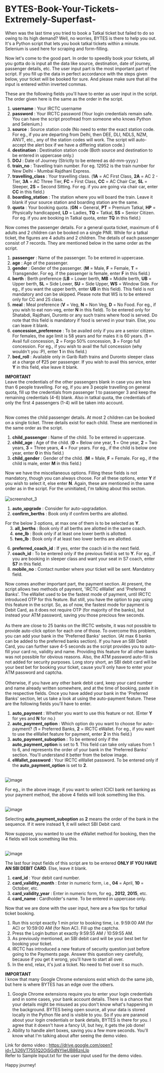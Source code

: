 # BYTES-Book-Your-Tickets-Extremely-Superfast-

When was the last time you tried to book a Tatkal ticket but failed to do so owing to its high demand? Well, no worries, BYTES is there to help you out. It's a Python script that lets you book tatkal tickets within a minute. Selenium is used here for scraping and form-filling. 


Now let's come to the good part. In order to speedily book your tickets, all you gotta do is input all the data like source, destination, date of journey, passenger details, etc. The user input part is the most important part of the script. If you fill up the data in perfect accordance with the steps given below, your ticket will be booked for sure. And please make sure that all the input is entered within inverted commas. 


These are the following fields you'll have to enter as user input in the script. The order given here is the same as the order in the script.

1. **username** : Your IRCTC username
2. **password** : Your IRCTC password (Your login credentials remain safe. You can have the script proofread from someone who knows                       Python and Selenium.)
3. **source** : Source station code (No need to enter the exact station code. For eg., if you are departing from Delhi, then DEE, DLI,                   NDLS, NZM, ANVT, etc., any of the station codes will work. The script will auto-accept the alert box if we have a                       differing station code.)
4. **destination** : Destination station code (Both source and destination to be entered in uppercase only.)
5. **DOJ** : Date of Journey (Strictly to be entered as dd-mm-yyyy.)
6. **train_no** : Travelling train number. For eg. 12952 is the train number for New Delhi - Mumbai Rajdhani Express.
7. **travelling_class** : Your travelling class. (**1A** = AC First Class, **2A** = AC 2 - Tier, **3A** = AC Three Tier, **FC** = First                           Class, **CC** = AC Chair Car, **SL** = Sleeper, **2S** = Second Sitting. For eg. if you are going via chair                             car, enter **CC** in this field.)
8. **boarding_station** : The station where you will board the train. Leave it blank if your source station and boarding station are the                           same.
9. **quota** : Your booking quota. (**GN** = General, **PT** = Premium Tatkal, **HP** = Physically handicapped, **LD** = Ladies, **TQ**                = Tatkal, **SS** = Senior Citizen. For eg. if you are booking in Tatkal quota, enter **TQ** in this field.)

Now comes the passenger details. For a general quota ticket, maximum of 6 adults and 2 children can be booked on a single PNR. While for a tatkal ticket, the figures are 4 adults and 2 children. The details of each passenger consist of 7 records. They are mentioned below in the same order as the script.

1. **passenger** : Name of the passenger. To be entered in uppercase.
2. **age** : Age of the passenger.
3. **gender** : Gender of the passenger. (**M** = Male, **F** = Female, **T** = Transgender. For eg. if the passenger is female, enter                   **F** in this field.)
4. **berth** : Berth preference (**LB** = Lower berth, **MB** = Middle berth, **UB** = Upper berth, **SL** = Side Lower, **SU** = Side                  Upper, **WS** = Window Side. For eg., if you want the upper berth, enter **UB** in this field). This field is not                        mandatory and can be skipped. Please note that WS is to be entered only for CC and 2S class.
5. **meal** : Meal preference (**V** = Veg, **N** = Non Veg, **D** = No Food. For eg., if you wish to eat non-veg, enter **N** in this                 field). To be entered only for Shatabdi, Rajdhani, Duronto or any such trains where food is served. Do note that this                   field is mandatory if food is served in your train. Else, you can leave it blank.
6. **concession_preference** : To be availed only if you are a senior citizen. For females, the age limit is 58 years and for males it                                  is 60 years. (**1** = Avail full concession, **2** = Forgo 50% concession, **3** = Forgo full concession.                                For eg., if you wish to avail the full concession (why wouldn't you :P), enter **1** in this field.)
7. **bed_roll** : Available only in Garib Rath trains and Duronto sleeper class at a charge of ₹25 per passenger. If you wish to avail                     this service, enter **Y** in this field, else leave it blank.

**IMPORTANT** <br />
Leave the credentials of the other passengers blank in case you are less than 6 people travelling. For eg, if you are 3 people travelling on general quota, fill up the credentials from passenger 1 to passenger 3 and keep the remaining credentials (4-6) blank.
Also in tatkal quota, the credentials of only the first 4 passengers (1-4) will be taken into account. <br /><br />

Now comes the child passenger details. At most 2 children can be booked on a single ticket. Three details exist for each child. These are mentioned in the same order as the script.
1. **child_passenger** : Name of the child. To be entered in uppercase.
2. **child_age** : Age of the child. (**0** = Below one year, **1** = One year, **2** = Two years, **3** = Three years, **4** = Four                        years. For eg., if the child is below one year, enter **0** in this field.)
3. **child_gender** : Gender of the child. (**M** = Male, **F** = Female. For eg., if the child is male, enter **M** in this field.)

Now we have the miscellaneous options. Filling these fields is not mandatory, though you can always choose. For all these options, enter **Y** if you wish to select it, else enter **N**. Again, these are mentioned in the same order as in the script. For the uninitiated, I'm talking about this secton. <br /><br />
![screenshot_3](https://user-images.githubusercontent.com/29803330/35811911-a6597d56-0ab5-11e8-9d0d-eeb64b7ccd66.jpg) <br />

1. **auto_upgrade** : Consider for auto-upgradation.
2. **confirm_berths** : Book only if confirm berths are allotted.

For the below 3 options, at max one of them is to be selected as **Y**. <br />
&nbsp; &nbsp; 3. **all_berths** : Book only if all berths are allotted in the same coach. <br />
&nbsp; &nbsp; 4. **one_lb** : Book only if at least one lower berth is allotted. <br />
&nbsp; &nbsp; 5. **two_lb** : Book only if at least two lower berths are allotted. <br />

6. **preferred_coach_id** : If yes, enter the coach id in the next field.
7. **coach_id** : To be entered only if the previous field is set to **Y**. For eg., if you are booking in sleeper class and want your                     seat in S7 coach, enter **S7** in this field.
8. **mobile_no** : Contact number where your ticket will be sent. Mandatory field.

Now comes another important part, the payment section. At present, the script allows two methods of payment, 'IRCTC eWallet' and 'Preferred Banks'. The eWallet used to be the fastest mode of payment, until IRCTC introduced OTP for this feature. But still, you have the option to pay using this feature in the script. So, as of now, the fastest mode for payment is Debit Card, as it does not require OTP (for majority of the banks), but instead your ATM password, saving you those precious few seconds. <br /><br />
As there are close to 25 banks on the IRCTC website, it was not possible to provide auto-click option for each one of those. To overcome this problem, you can add your bank in the 'Preferred Banks' section. (At max 6 banks can be added to the preferred banks section).
If you have an SBI Debit Card, you can further save 4-5 seconds as the script provides you to auto-fill your card no, validity and name. Providing this feature for all other banks was not possible for obvious reasons. Also, the ATM password auto-fill is not added for security purposes. Long story short, an SBI debit card will be your best bet for booking your ticket, cause you'll only have to enter your ATM password and captcha. <br /><br />
Otherwise, if you have any other bank debit card, keep your card number and name already written somewhere, and at the time of booking, paste it in the respective fields.
Once you have added your bank in the 'Preferred Banks' section, let us take a look at using the auto-payment feature. These are the following fields you'll have to enter.
1. **auto_payment** : Whether you want to use this feature or not. (Enter **Y** for yes and **N** for no.)
2. **auto_payment_option** : Which option do you want to choose for auto-payment? (**1** = Preferred Banks, **2** = IRCTC eWallet. For                                eg., if you want to use the eWallet feature for payment, enter **2** in this field.)
3. **auto_payment_suboption** : To be entered only if the **auto_payment_option** is set to **1**. This field can take only values from                                 1 to 6, and represents the order of your bank in the 'Preferred Banks' section. You'll understand it                                     better from the below image.
4. **eWallet_password** : Your IRCTC eWallet password. To be entered only if the **auto_payment_option** is set to **2**.

<br />![image](https://user-images.githubusercontent.com/29803330/35818504-46978f6e-0ac6-11e8-95dd-191b55ebe8bf.png)<br />

For eg., in the above image, if you want to select ICICI bank net banking as your payment method, the above 4 fields will look something like this.

<br />![image](https://user-images.githubusercontent.com/29803330/35818744-d07cd48c-0ac6-11e8-9963-d4af076d0482.png)<br />

Selecting **auto_payment_suboption** as **2** means the order of the bank in the sequence. If it were instead **1**, it will select SBI Debit card.

Now suppose, you wanted to use the eWallet method for booking, then the 4 fields will look something like this.

<br />![image](https://user-images.githubusercontent.com/29803330/35819000-811c1604-0ac7-11e8-9dc3-7860f41b2575.png)<br />

The last four input fields of this script are to be entered **ONLY IF YOU HAVE AN SBI DEBIT CARD**. Else, leave it blank.
1. **card_id** : Your debit card number.
2. **card_validity_month** : Enter in numeric form, i.e., **04** = April, **10** = October, etc.
3. **card_validity_year** : Enter in numeric form, for eg., **2012**, **2015**, etc.
4. **card_name** : Cardholder's name. To be entered in uppercase only.

Now that we are done with the user input, here are a few tips for tatkal ticket booking.
1. Run this script exactly 1 min prior to booking time, i.e. 9:59:00 AM (for AC) or 10:59:00 AM (for Non AC). Fill up the captcha.
2. Press the Login button at exactly 9:59:55 AM / 10:59:55 AM.
3. As previously mentioned, an SBI debit card will be your best bet for booking your ticket.
4. IRCTC has introduced a new feature of security question just before going to the Payments page. Answer this question very carefully,    because if you get it wrong, you'll have to start all over.
5. In the end, relax, it's just a ticket. No need to fret over it so much.

**IMPORTANT** <br />
I know that many Google Chrome extensions exist which do the same job, but here is where BYTES has an edge over the others.
1. Google Chrome extensions require you to enter your login credentials and in some cases, your bank account details. There is a chance that your details might be misused as you don't know what's happening in the background. BYTES being open source, all your data is stored locally in the Python file and is visible to you. So if you are paranoid about your login credentials or bank details, BYTES is there for you. I agree that it doesn't have a fancy UI, but hey, it gets the job done!
2. Ability to handle alert boxes, saving you a few more seconds. You'll know what I'm talking about after seeing the demo video.

Link for demo video : https://drive.google.com/open?id=1_1j26VT7551Q2OjSGdNYIieUB86znLIp <br />
Refer to Sample Input.txt for the user input used for the demo video.

Happy journey!
